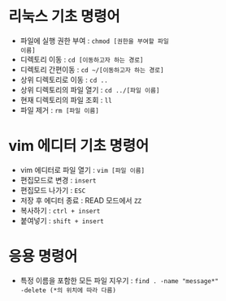 # 리눅스 기초 명령어
- 파일에 실행 권한 부여 : <code>chmod [권한을 부여할 파일 이름]</code>
- 디렉토리 이동 : <code>cd [이동하고자 하는 경로]</code>
- 디렉토리 간편이동 : <code>cd ~/[이동하고자 하는 경로]</code>
- 상위 디렉토리로 이동 : <code>cd ..</code>
- 상위 디렉토리의 파일 열기 : <code>cd ../[파일 이름]</code>
- 현재 디렉토리의 파일 조회 : <code>ll</code>
- 파일 제거 : <code>rm [파일 이름]</code>

# vim 에디터 기초 명령어
- vim 에디터로 파일 열기 : <code>vim [파일 이름]</code>
- 편집모드로 변경 : <code>insert</code>
- 편집모드 나가기 : <code>ESC</code>
- 저장 후 에디터 종료 : READ 모드에서 <code>ZZ</code>
- 복사하기 : <code>ctrl + insert</code>
- 붙여넣기 : <code>shift + insert</code>

# 응용 명령어
- 특정 이름을 포함한 모든 파일 지우기 : <code>find . -name "message*" -delete (*의 위치에 따라 다름)</code>
